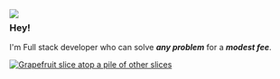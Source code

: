 <img align="left" src="https://i.postimg.cc/rFVqwjTn/logo.png">

### Hey!

I'm Full stack developer who can solve ___any problem___ for a ___modest fee___.

<a href="https://www.linkedin.com/in/ytalo-mariano-torres-leyva-913b26247/">
  <img src="https://img.shields.io/badge/LinkedIn-0077B5?style=for-the-badge&logo=linkedin&logoColor=white"
     alt="Grapefruit slice atop a pile of other slices">
</a>

<br>
